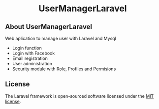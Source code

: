 # <p align="center">UserManagerLaravel</p>


## About UserManagerLaravel
Web aplication to manage user with Laravel and Mysql

- Login function
- Login with Facebook
- Email registration
- User administration
- Security module with Role, Profiles and Permisions

## License

The Laravel framework is open-sourced software licensed under the [MIT license](http://opensource.org/licenses/MIT).
